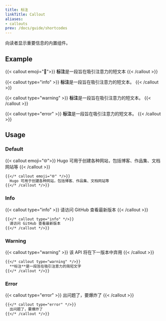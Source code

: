 ```yaml
---
title: 标注
linkTitle: Callout
aliases:
- callouts
prev: /docs/guide/shortcodes
---
```


向读者显示重要信息的内置组件。

<!--more-->

## Example

{{< callout emoji="👾">}}
  **标注**是一段旨在吸引注意力的短文本
{{< /callout >}}

{{< callout type="info" >}}
  **标注**是一段旨在吸引注意力的短文本。
{{< /callout >}}

{{< callout type="warning" >}}
  **标注**是一段旨在吸引注意力的短文本。
{{< /callout >}}

{{< callout type="error" >}}
  **标注**是一段旨在吸引注意力的短文本。
{{< /callout >}}

## Usage

### Default

{{< callout emoji="🌐">}}
  Hugo 可用于创建各种网站，包括博客、作品集、文档网站等
{{< /callout >}}

```markdown
{{</* callout emoji="🌐" */>}}
  Hugo 可用于创建各种网站，包括博客、作品集、文档网站等
{{</* /callout */>}}
```

### Info

{{< callout type="info" >}}
  请访问 GitHub 查看最新版本
{{< /callout >}}

```markdown
{{</* callout type="info" */>}}
  请访问 GitHub 查看最新版本
{{</* /callout */>}}
```

### Warning

{{< callout type="warning" >}}
  该 API 将在下一版本中弃用
{{< /callout >}}

```markdown
{{</* callout type="warning" */>}}
  **标注**是一段旨在吸引注意力的简短文字
{{</* /callout */>}}
```

### Error

{{< callout type="error" >}}
  出问题了，要爆炸了
{{< /callout >}}

```markdown
{{</* callout type="error" */>}}
  出问题了，要爆炸了
{{</* /callout */>}}
```
